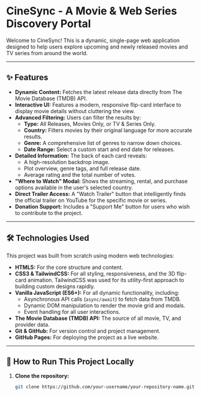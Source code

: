 # CineSync - A Movie & Web Series Discovery Portal

Welcome to CineSync! This is a dynamic, single-page web application designed to help users explore upcoming and newly released movies and TV series from around the world.



---

## ✨ Features

- **Dynamic Content:** Fetches the latest release data directly from The Movie Database (TMDB) API.
- **Interactive UI:** Features a modern, responsive flip-card interface to display movie details without cluttering the view.
- **Advanced Filtering:** Users can filter the results by:
  - **Type:** All Releases, Movies Only, or TV & Series Only.
  - **Country:** Filters movies by their original language for more accurate results.
  - **Genre:** A comprehensive list of genres to narrow down choices.
  - **Date Range:** Select a custom start and end date for releases.
- **Detailed Information:** The back of each card reveals:
  - A high-resolution backdrop image.
  - Plot overview, genre tags, and full release date.
  - Average rating and the total number of votes.
- **"Where to Watch" Modal:** Shows the streaming, rental, and purchase options available in the user's selected country.
- **Direct Trailer Access:** A "Watch Trailer" button that intelligently finds the official trailer on YouTube for the specific movie or series.
- **Donation Support:** Includes a "Support Me" button for users who wish to contribute to the project.

---

## 🛠️ Technologies Used

This project was built from scratch using modern web technologies:

- **HTML5:** For the core structure and content.
- **CSS3 & TailwindCSS:** For all styling, responsiveness, and the 3D flip-card animation. TailwindCSS was used for its utility-first approach to building custom designs rapidly.
- **Vanilla JavaScript (ES6+):** For all dynamic functionality, including:
  - Asynchronous API calls (`async/await`) to fetch data from TMDB.
  - Dynamic DOM manipulation to render the movie grid and modals.
  - Event handling for all user interactions.
- **The Movie Database (TMDB) API:** The source of all movie, TV, and provider data.
- **Git & GitHub:** For version control and project management.
- **GitHub Pages:** For deploying the project as a live website.

---

## 🚀 How to Run This Project Locally

1. **Clone the repository:**
   ```bash
   git clone https://github.com/your-username/your-repository-name.git